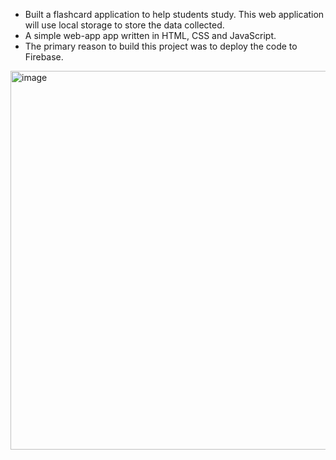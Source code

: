 * Built a flashcard application to help students study. This web application will use local storage to store the data collected. 
* A simple web-app app written in HTML, CSS and JavaScript.
* The primary reason to build this project was to deploy the code to Firebase. 
<img width="606" alt="image" src="https://user-images.githubusercontent.com/92979885/218131879-a71721ec-2747-4e12-ad72-b290d8bd1231.png">
